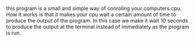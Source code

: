 this program is a small and simple way of conroling your computers cpu. How it works is that it makes your cpu wait a certain amount of time to produce the output of the program. In this case we make it wait 10 seconds to produce the output at the terminal instead of immediately as the program is run.
